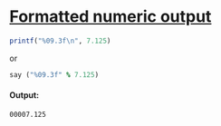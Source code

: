 [1]: http://rosettacode.org/wiki/Formatted_numeric_output

# [Formatted numeric output][1]

```ruby
printf("%09.3f\n", 7.125)
```


or

```ruby
say ("%09.3f" % 7.125)
```

#### Output:
```
00007.125
```
